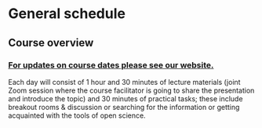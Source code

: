 # General schedule

## Course overview

### [For updates on course dates please see our website.](https://neuromatch.io/courses/)

Each day will consist of 1 hour and 30 minutes of lecture materials (joint Zoom session where the course facilitator is going to share the presentation and introduce the topic) and 30 minutes of practical tasks; these include breakout rooms & discussion or searching for the information or getting acquainted with the tools of open science.



